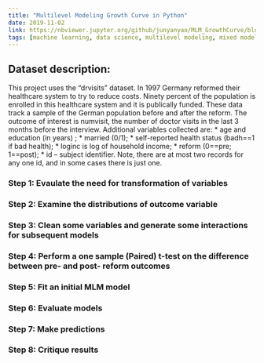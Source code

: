 ```yaml
---
title: "Multilevel Modeling Growth Curve in Python"
date: 2019-11-02
link: https://nbviewer.jupyter.org/github/junyanyao/MLM_GrowthCurve/blob/master/Python_VERSION_mlm.ipynb
tags: [machine learning, data science, multilevel modeling, mixed model, Python]
---
```

## Dataset description:
<p>This project uses the “drvisits” dataset. In 1997 Germany reformed their healthcare system to try to reduce costs. Ninety percent of the population is enrolled in this healthcare system and it is publically funded. These data track a sample of the German population before and after the reform. The outcome of interest is numvisit, the number of doctor visits in the last 3 months before the interview. Additional variables collected are: 
* age and education (in years) ; 
* married (0/1); 
* self-reported health status (badh==1 if bad health); 
* loginc is log of household income; 
* reform (0==pre; 1==post); 
* id – subject identifier. Note, there are at most two records for any one id, and in some cases there is just one. 
</p>

### Step 1: Evaulate the need for transformation of variables

### Step 2: Examine the distributions of outcome variable

### Step 3: Clean some variables and generate some interactions for subsequent models

### Step 4: Perform a one sample (Paired) t-test on the difference between pre- and post- reform outcomes

### Step 5: Fit an initial MLM model

### Step 6: Evaluate models

### Step 7: Make predictions

### Step 8: Critique results
